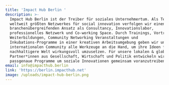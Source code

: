 ```yaml
---
title: 'Impact Hub Berlin '
description: >-
  Impact Hub Berlin ist der Treiber für soziales Unternehmertum. Als Teil des
  weltweit größten Netzwerkes für social innovation verfolgen wir einen
  branchenübergreifenden Ansatz als Consultancy, Innovationslabor,
  professionelles Netzwerk und Co-working Space. Durch Trainings, Vorträge,
  Weiterbildungen, Community Networking Veranstaltungen und
  Inkubations-Programme in einer kreativen Arbeitsumgebung geben wir unserer
  internationalen Community alle Werkzeuge an die Hand, um ihre Ideen für eine
  nachhaltigere Welt wirkungsvoll umzusetzen. Für unsere lokalen & globalen
  Partner*innen aus Gesellschaft, Wirtschaft und Politik entwickeln wir außerdem
  passgenaue Programme um soziale Innovationen gemeinsam voranzutreiben.
email: info@impacthub.berlin
link: 'https://berlin.impacthub.net'
image: /uploads/impact-hub-berlin.png
---
```


